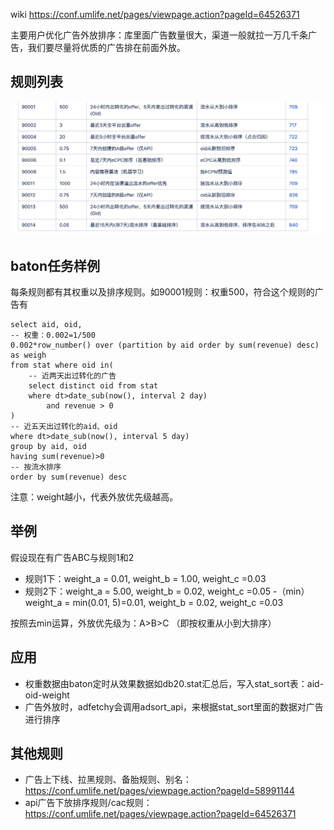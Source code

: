 wiki https://conf.umlife.net/pages/viewpage.action?pageId=64526371

主要用户优化广告外放排序：库里面广告数量很大，渠道一般就拉一万几千条广告，我们要尽量将优质的广告排在前面外放。

## 规则列表
<p align="center">
<img src="./img/cac.png" alt="drawing" width="500"/>
</p>


## baton任务样例
每条规则都有其权重以及排序规则。如90001规则：权重500，符合这个规则的广告有
```
select aid, oid,
-- 权重：0.002=1/500
0.002*row_number() over (partition by aid order by sum(revenue) desc) as weigh
from stat where oid in(
    -- 近两天出过转化的广告
    select distinct oid from stat
    where dt>date_sub(now(), interval 2 day)
        and revenue > 0
)
-- 近五天出过转化的aid、oid
where dt>date_sub(now(), interval 5 day)
group by aid, oid
having sum(revenue)>0
-- 按流水排序
order by sum(revenue) desc
```

注意：weight越小，代表外放优先级越高。

## 举例
假设现在有广告ABC与规则1和2
- 规则1下：weight_a = 0.01, weight_b = 1.00, weight_c =0.03
- 规则2下：weight_a = 5.00, weight_b = 0.02, weight_c =0.05
-（min）  weight_a = min(0.01, 5)=0.01, weight_b = 0.02, weight_c =0.03

按照去min运算，外放优先级为：A>B>C （即按权重从小到大排序）

## 应用
- 权重数据由baton定时从效果数据如db20.stat汇总后，写入stat_sort表：aid-oid-weight
- 广告外放时，adfetchy会调用adsort_api，来根据stat_sort里面的数据对广告进行排序

## 其他规则
- 广告上下线、拉黑规则、备胎规则、别名：https://conf.umlife.net/pages/viewpage.action?pageId=58991144
- api广告下放排序规则/cac规则：https://conf.umlife.net/pages/viewpage.action?pageId=64526371